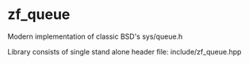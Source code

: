 zf_queue
========

Modern implementation of classic BSD's sys/queue.h

Library consists of single stand alone header file: include/zf_queue.hpp
